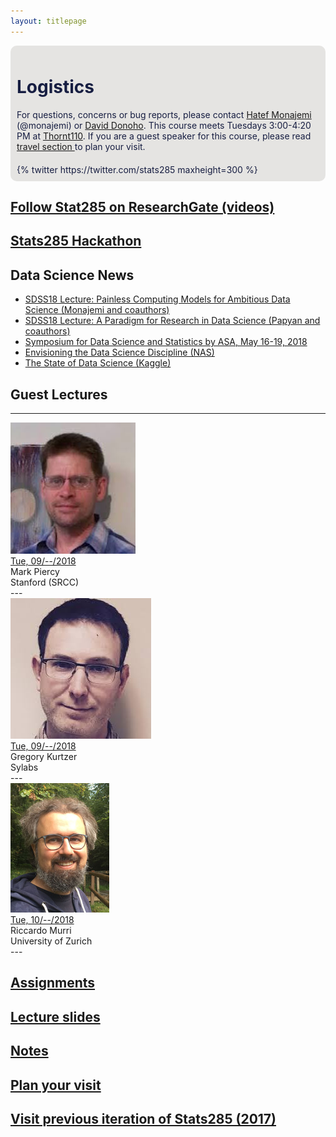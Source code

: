 ```yaml
---
layout: titlepage
---
```



<style>
.items {
display: flex;
flex-wrap: wrap;
box-sizing: border-box;
background: #E5E4E2;
color: #171e42;
border-radius: 10px;
}
.items .item {
flex: 1 0 50%;
padding: 10px;
}
</style>




<div class="items">
<div class="item">
<h1>Logistics</h1>
For questions, concerns or bug reports, please contact <a href="http://web.stanford.edu/~monajemi/"> Hatef Monajemi</a> (@monajemi) or <a href="https://profiles.stanford.edu/david-donoho"> David Donoho</a>. This course meets Tuesdays 3:00-4:20 PM at  <a href="https://campus-map.stanford.edu/?srch=Thornt110"> Thornt110</a>. If you are a guest speaker for this course, please read <a href="#plan-your-visit"> travel section </a> to plan your visit. 
</div>
<div class="item">
{% twitter https://twitter.com/stats285 maxheight=300 %}
</div>
</div>

## [Follow Stat285 on ResearchGate (videos)](https://www.researchgate.net/project/Massive-Computational-Experiments-Painlessly)

## [Stats285 Hackathon](assets/hackathon/hack)


## Data Science News
* [SDSS18 Lecture: Painless Computing Models for Ambitious Data Science (Monajemi and coauthors)](assets/lectures/SDSS18_monajemi.pdf)
* [SDSS18 Lecture: A Paradigm for Research in Data Science (Papyan and coauthors)](assets/lectures/SDSS18_papyan.pdf)
* [Symposium for Data Science and Statistics by ASA, May 16-19, 2018](https://ww2.amstat.org/meetings/sdss/2018/)
* [Envisioning the Data Science Discipline (NAS)](https://www.nap.edu/read/24886/chapter/1)
* [The State of Data Science (Kaggle)](https://www.kaggle.com/surveys/2017)




## [](#guest_lectures) Guest Lectures
---
<div class="speaker-wrap">
<div class="speakerphoto">
<img src="assets/img/mark_piercy_profilepic.jpg">
</div>
<div class="card">
<a class="talkdate" href="./piercy_lecture"> Tue, 09/--/2018</a> <br>
<span class="speaker">Mark Piercy</span> <br>
<span class="speakerposition">Stanford (SRCC)</span>
</div>
</div>
---
<div class="speaker-wrap">
<div class="speakerphoto">
<img src="assets/img/greg.jpeg">
</div>
<div class="card">
<a class="talkdate" href="./kurtzer_lecture"> Tue, 09/--/2018</a> <br>
<span class="speaker">Gregory Kurtzer</span> <br>
<span class="speakerposition">Sylabs</span>
</div>
</div>
---
<div class="speaker-wrap">
<div class="speakerphoto">
<img src="assets/img/riccardo_murri.jpg">
</div>
<div class="card">
<a class="talkdate" href="./murri_lecture"> Tue, 10/--/2018</a> <br>
<span class="speaker">Riccardo Murri</span> <br>
<span class="speakerposition">University of Zurich</span>
</div>
</div>
---



<!--
<div class="speaker-wrap">
    <div class="speakerphoto">
    <img src="assets/img/vcs.jpg">
    </div>
    <div class="card">
        <a class="talkdate" href="./vcs_lecture"> Monday, 10/16/2017</a> <br>
        <span class="speaker">Victoria Stodden</span> <br>
        <span class="speakerposition">iSchool, UIUC</span>
    </div>
</div>
---
<div class="speaker-wrap">
    <div class="speakerphoto">
    <img src="assets/img/Percy_liang.jpg">
    </div>
    <div class="card">
        <a class="talkdate" href="./percy_lecture"> Monday, 10/23/2017</a> <br>
        <span class="speaker">Percy Liang</span> <br>
        <span class="speakerposition">Stanford</span>
    </div>
</div>
---

<div class="speaker-wrap">
    <div class="speakerphoto">
    <img src="assets/img/travis_oliphant.jpg">
    </div>
    <div class="card">
        <a class="talkdate" href="./travis_lecture"> Monday, 10/30/2017</a> <br>
        <span class="speaker">Travis Oliphant</span> <br>
        <span class="speakerposition">Anaconda</span>
    </div>
</div>
---
<div class="speaker-wrap">
<div class="speakerphoto">
<img src="assets/img/riccardo_murri.jpg">
</div>
<div class="card">
<a class="talkdate" href="./murri_lecture"> Monday, 11/06/2017</a> <br>
<span class="speaker">Riccardo Murri</span> <br>
<span class="speakerposition">University of Zurich</span>
</div>
</div>
---
<div class="speaker-wrap">
<div class="speakerphoto">
<img src="assets/img/Andy_konwinski.png">
</div>
<div class="card">
<a class="talkdate" href="./konwinski_lecture"> Monday, 11/13/2017</a> <br>
<span class="speaker">Andy Konwinski</span> <br>
<span class="speakerposition">Databricks</span>
</div>
</div>
---


-->

## [Assignments](.)
## [Lecture slides](.)
## [Notes](notes)
## [Plan your visit](speaker_visit)
## [Visit previous iteration of Stats285 (2017)](2017)



